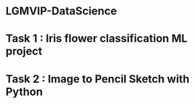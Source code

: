 # LGMVIP-DataScience
# Task 1 : Iris flower classification ML project
# Task 2 : Image to Pencil Sketch with Python
